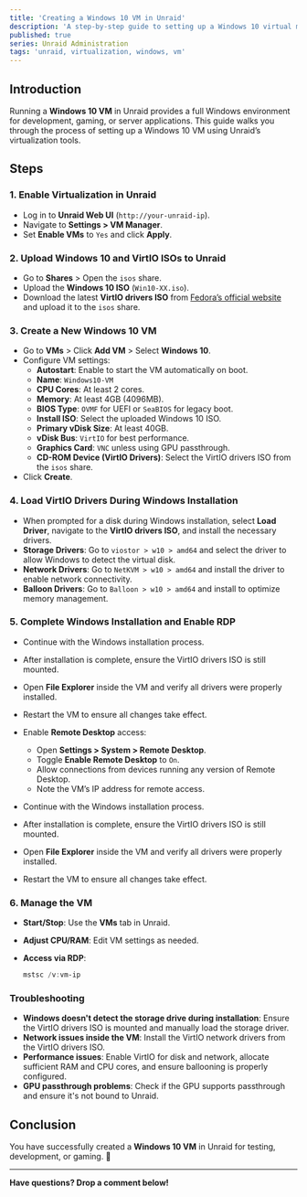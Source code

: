 ```yaml
---
title: 'Creating a Windows 10 VM in Unraid'
description: 'A step-by-step guide to setting up a Windows 10 virtual machine in Unraid.'
published: true
series: Unraid Administration
tags: 'unraid, virtualization, windows, vm'
---
```


## Introduction

Running a **Windows 10 VM** in Unraid provides a full Windows environment for development, gaming, or server applications. This guide walks you through the process of setting up a Windows 10 VM using Unraid’s virtualization tools.

## Steps

### 1. Enable Virtualization in Unraid

- Log in to **Unraid Web UI** (`http://your-unraid-ip`).
- Navigate to **Settings > VM Manager**.
- Set **Enable VMs** to `Yes` and click **Apply**.

### 2. Upload Windows 10 and VirtIO ISOs to Unraid

- Go to **Shares** > Open the `isos` share.
- Upload the **Windows 10 ISO** (`Win10-XX.iso`).
- Download the latest **VirtIO drivers ISO** from [Fedora’s official website](https://fedorapeople.org/groups/virt/virtio-win/direct-downloads/stable-virtio/) and upload it to the `isos` share.

### 3. Create a New Windows 10 VM

- Go to **VMs** > Click **Add VM** > Select **Windows 10**.
- Configure VM settings:
  - **Autostart**: Enable to start the VM automatically on boot.
  - **Name**: `Windows10-VM`
  - **CPU Cores**: At least 2 cores.
  - **Memory**: At least 4GB (4096MB).
  - **BIOS Type**: `OVMF` for UEFI or `SeaBIOS` for legacy boot.
  - **Install ISO**: Select the uploaded Windows 10 ISO.
  - **Primary vDisk Size**: At least 40GB.
  - **vDisk Bus**: `VirtIO` for best performance.
  - **Graphics Card**: `VNC` unless using GPU passthrough.
  - **CD-ROM Device (VirtIO Drivers)**: Select the VirtIO drivers ISO from the `isos` share.
- Click **Create**.

### 4. Load VirtIO Drivers During Windows Installation

- When prompted for a disk during Windows installation, select **Load Driver**, navigate to the **VirtIO drivers ISO**, and install the necessary drivers.
- **Storage Drivers**: Go to `viostor > w10 > amd64` and select the driver to allow Windows to detect the virtual disk.
- **Network Drivers**: Go to `NetKVM > w10 > amd64` and install the driver to enable network connectivity.
- **Balloon Drivers**: Go to `Balloon > w10 > amd64` and install to optimize memory management.

### 5. Complete Windows Installation and Enable RDP

- Continue with the Windows installation process.
- After installation is complete, ensure the VirtIO drivers ISO is still mounted.
- Open **File Explorer** inside the VM and verify all drivers were properly installed.
- Restart the VM to ensure all changes take effect.
- Enable **Remote Desktop** access:
  - Open **Settings > System > Remote Desktop**.
  - Toggle **Enable Remote Desktop** to `On`.
  - Allow connections from devices running any version of Remote Desktop.
  - Note the VM’s IP address for remote access.

- Continue with the Windows installation process.
- After installation is complete, ensure the VirtIO drivers ISO is still mounted.
- Open **File Explorer** inside the VM and verify all drivers were properly installed.
- Restart the VM to ensure all changes take effect.

### 6. Manage the VM

- **Start/Stop**: Use the **VMs** tab in Unraid.
- **Adjust CPU/RAM**: Edit VM settings as needed.
- **Access via RDP**:

  ```powershell
  mstsc /v:vm-ip
  ```

### Troubleshooting

- **Windows doesn't detect the storage drive during installation**: Ensure the VirtIO drivers ISO is mounted and manually load the storage driver.
- **Network issues inside the VM**: Install the VirtIO network drivers from the VirtIO drivers ISO.
- **Performance issues**: Enable VirtIO for disk and network, allocate sufficient RAM and CPU cores, and ensure ballooning is properly configured.
- **GPU passthrough problems**: Check if the GPU supports passthrough and ensure it's not bound to Unraid.

## Conclusion

You have successfully created a **Windows 10 VM** in Unraid for testing, development, or gaming. 🚀

---

**Have questions? Drop a comment below!**

